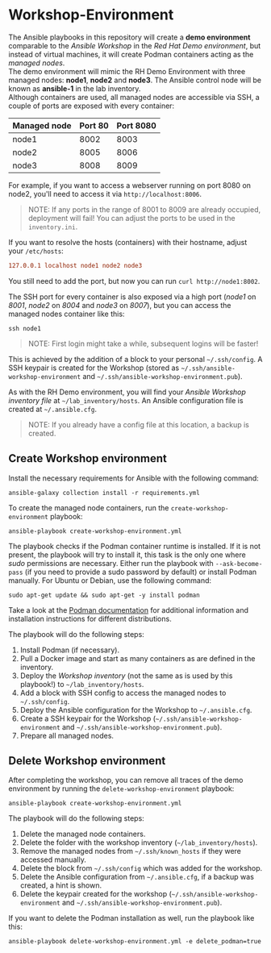 # Workshop-Environment

The Ansible playbooks in this repository will create a **demo environment** comparable to the *Ansible Workshop* in the *Red Hat Demo environment*, but instead of virtual machines, it will create Podman containers acting as the *managed nodes*.  
The demo environment will mimic the RH Demo Environment with three managed nodes: **node1**, **node2** and **node3**. The Ansible control node will be known as **ansible-1** in the lab inventory.  
Although containers are used, all managed nodes are accessible via SSH, a couple of ports are exposed with every container:

| Managed node | Port 80 | Port 8080 |
| ------------ | ------- | --------- |
| node1        | 8002    | 8003      |
| node2        | 8005    | 8006      |
| node3        | 8008    | 8009      |

For example, if you want to access a webserver running on port 8080 on node2, you'll need to access it via `http://localhost:8006`.

> NOTE: If any ports in the range of 8001 to 8009 are already occupied, deployment will fail! You can adjust the ports to be used in the `inventory.ini`.  

If you want to resolve the hosts (containers) with their hostname, adjust your `/etc/hosts`:

```ini
127.0.0.1 localhost node1 node2 node3
```

You still need to add the port, but now you can run `curl http://node1:8002`.

The SSH port for every container is also exposed via a high port (*node1* on *8001*, *node2* on *8004* and *node3* on *8007*), but you can access the managed nodes container like this:

```console
ssh node1
```

> NOTE: First login might take a while, subsequent logins will be faster!

This is achieved by the addition of a block to your personal `~/.ssh/config`. A SSH keypair is created for the Workshop (stored as `~/.ssh/ansible-workshop-environment` and `~/.ssh/ansible-workshop-environment.pub`).

As with the RH Demo environment, you will find your *Ansible Workshop inventory file* at `~/lab_inventory/hosts`. An Ansible configuration file is created at `~/.ansible.cfg`.

> NOTE: If you already have a config file at this location, a backup is created.

## Create Workshop environment

Install the necessary requirements for Ansible with the following command:

```console
ansible-galaxy collection install -r requirements.yml
```

To create the managed node containers, run the `create-workshop-environment` playbook:

```console
ansible-playbook create-workshop-environment.yml
```

The playbook checks if the Podman container runtime is installed. If it is not present, the playbook will try to install it, this task is the only one where *sudo* permissions are necessary. Either run the playbook with `--ask-become-pass` (if you need to provide a sudo password by default) or install Podman manually. For Ubuntu or Debian, use the following command:

```console
sudo apt-get update && sudo apt-get -y install podman  
```

Take a look at the [Podman documentation](https://podman.io/docs/installation#linux-distributions) for additional information and installation instructions for different distributions.

The playbook will do the following steps:

1. Install Podman (if necessary).
2. Pull a Docker image and start as many containers as are defined in the inventory.
3. Deploy the *Workshop inventory* (not the same as is used by this playbook!) to `~/lab_inventory/hosts`.
4. Add a block with SSH config to access the managed nodes to `~/.ssh/config`.
5. Deploy the Ansible configuration for the Workshop to `~/.ansible.cfg`.
6. Create a SSH keypair for the Workshop (`~/.ssh/ansible-workshop-environment` and `~/.ssh/ansible-workshop-environment.pub`).
7. Prepare all managed nodes.

## Delete Workshop environment

After completing the workshop, you can remove all traces of the demo environment by running the `delete-workshop-environment` playbook:

```console
ansible-playbook create-workshop-environment.yml
```

The playbook will do the following steps:

1. Delete the managed node containers.
2. Delete the folder with the workshop inventory (`~/lab_inventory/hosts`).
3. Remove the managed nodes from `~/.ssh/known_hosts` if they were accessed manually.
4. Delete the block from `~/.ssh/config` which was added for the workshop.
5. Delete the Ansible configuration from `~/.ansible.cfg`, if a backup was created, a hint is shown.
6. Delete the keypair created for the workshop (`~/.ssh/ansible-workshop-environment` and `~/.ssh/ansible-workshop-environment.pub`).

If you want to delete the Podman installation as well, run the playbook like this:

```console
ansible-playbook delete-workshop-environment.yml -e delete_podman=true
```
